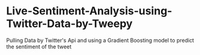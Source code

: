 # Live-Sentiment-Analysis-using-Twitter-Data-by-Tweepy
Pulling Data by Twitter's Api and using a Gradient Boosting model to predict the sentiment of the tweet
